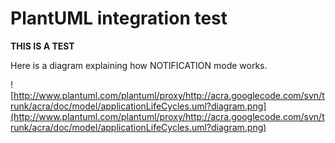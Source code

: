 # PlantUML integration test #

**THIS IS A TEST**

Here is a diagram explaining how NOTIFICATION mode works.

![http://www.plantuml.com/plantuml/proxy/http://acra.googlecode.com/svn/trunk/acra/doc/model/applicationLifeCycles.uml?diagram.png](http://www.plantuml.com/plantuml/proxy/http://acra.googlecode.com/svn/trunk/acra/doc/model/applicationLifeCycles.uml?diagram.png)